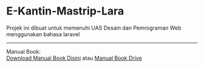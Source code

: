 
# E-Kantin-Mastrip-Lara
Projek ini dibuat untuk memenuhi UAS Desain dan Pemrograman Web menggunakan bahasa laravel<br>
<hr>
Manual Book:<br>
<a href="Manual Book.pdf">Download Manual Book Disini<a/> atau <a href="https://drive.google.com/file/d/1PESDXlCa00_X0EXw_mDHcNfLyKzB6e97/view?usp=sharing">Manual Book Drive</a>

